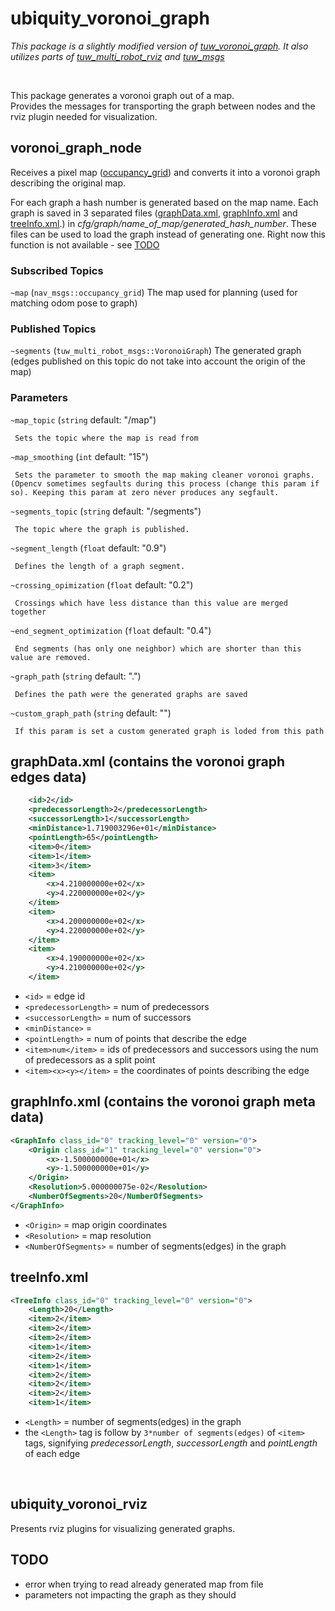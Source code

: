 # ubiquity\_voronoi\_graph

<em>This package is a slightly modified version of [tuw_voronoi_graph](https://github.com/tuw-robotics/tuw_multi_robot/tree/master/tuw_voronoi_graph). It also utilizes parts of [tuw_multi_robot_rviz](https://github.com/tuw-robotics/tuw_multi_robot/tree/master/tuw_multi_robot_rviz) and [tuw_msgs](https://github.com/tuw-robotics/tuw_msgs)</em>  

<br>

This package generates a voronoi graph out of a map.  
Provides the messages for transporting the graph between nodes and the rviz plugin needed for visualization.

## voronoi\_graph\_node
Receives a pixel map ([occupancy\_grid](http://docs.ros.org/api/nav_msgs/html/msg/OccupancyGrid.html)) and converts it into a voronoi graph describing the original map.

For each graph a hash number is generated based on the map name.
Each graph is saved in 3 separated files ([graphData.xml](#graphdataxml-contains-the-voronoi-graph-edges-data), [graphInfo.xml](#graphinfoxml-contains-the-voronoi-graph-meta-data) and [treeInfo.xml](#treeinfoxml).) in *cfg/graph/name_of_map/generated_hash_number*. These files can be used to load the graph instead of generating one. Right now this function is not available - see [TODO](#todo)
  

### Subscribed Topics

`~map` (`nav_msgs::occupancy_grid`)
    The map used for planning (used for matching odom pose to graph)

### Published Topics

`~segments` (`tuw_multi_robot_msgs::VoronoiGraph`)
    The generated graph (edges published on this topic do not take into account the origin of the map)

### Parameters

`~map_topic` (`string` default: "/map")

     Sets the topic where the map is read from

`~map_smoothing` (`int` default: "15")

     Sets the parameter to smooth the map making cleaner voronoi graphs. (Opencv sometimes segfaults during this process (change this param if so). Keeping this param at zero never produces any segfault.

`~segments_topic` (`string` default: "/segments")

     The topic where the graph is published.

`~segment_length` (`float` default: "0.9")

     Defines the length of a graph segment.

`~crossing_opimization` (`float` default: "0.2")

     Crossings which have less distance than this value are merged together

`~end_segment_optimization` (`float` default: "0.4")

     End segments (has only one neighbor) which are shorter than this value are removed.

`~graph_path` (`string` default: ".") 

     Defines the path were the generated graphs are saved

`~custom_graph_path` (`string` default: "") 

     If this param is set a custom generated graph is loded from this path


## graphData.xml (contains the voronoi graph edges data)  
```xml
    <id>2</id>
    <predecessorLength>2</predecessorLength>
    <successorLength>1</successorLength>
    <minDistance>1.719003296e+01</minDistance>
    <pointLength>65</pointLength>
    <item>0</item>
    <item>1</item>
    <item>3</item>
    <item>
        <x>4.210000000e+02</x>
        <y>4.220000000e+02</y>
    </item>
    <item>
        <x>4.200000000e+02</x>
        <y>4.220000000e+02</y>
    </item>
    <item>
        <x>4.190000000e+02</x>
        <y>4.210000000e+02</y>
    </item>
```
- `<id>` = edge id  
- `<predecessorLength>` = num of predecessors  
- `<successorLength>` = num of successors  
- `<minDistance>` = 
- `<pointLength>` = num of points that describe the edge  
- `<item>num</item>` = ids of predecessors and successors using the num of predecessors as a split point  
- `<item><x><y></item>` = the coordinates of points describing the edge  
  
## graphInfo.xml (contains the voronoi graph meta data)
```xml
<GraphInfo class_id="0" tracking_level="0" version="0">
	<Origin class_id="1" tracking_level="0" version="0">
		<x>-1.500000000e+01</x>
		<y>-1.500000000e+01</y>
	</Origin>
	<Resolution>5.000000075e-02</Resolution>
	<NumberOfSegments>20</NumberOfSegments>
</GraphInfo>
```
- `<Origin>` = map origin coordinates
- `<Resolution>` = map resolution
- `<NumberOfSegments>` = number of segments(edges) in the graph  
  

## treeInfo.xml
```xml
<TreeInfo class_id="0" tracking_level="0" version="0">
	<Length>20</Length>
	<item>2</item>
	<item>2</item>
	<item>2</item>
	<item>1</item>
	<item>2</item>
	<item>1</item>
	<item>2</item>
	<item>2</item>
	<item>2</item>
	<item>1</item>
```
- `<Length>` = number of segments(edges) in the graph  
-  the `<Length>` tag is follow by `3*number of segments(edges)` of `<item>` tags, signifying *predecessorLength*, *successorLength* and *pointLength* of each edge

<br>

## ubiquity\_voronoi\_rviz
Presents rviz plugins for visualizing generated graphs. 


## TODO
- error when trying to read already generated map from file
- parameters not impacting the graph as they should

